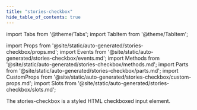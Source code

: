 ```yaml
---
title: "stories-checkbox"
hide_table_of_contents: true
---
```

import Tabs from '@theme/Tabs';
import TabItem from '@theme/TabItem';

import Props from '@site/static/auto-generated/stories-checkbox/props.md';
import Events from '@site/static/auto-generated/stories-checkbox/events.md';
import Methods from '@site/static/auto-generated/stories-checkbox/methods.md';
import Parts from '@site/static/auto-generated/stories-checkbox/parts.md';
import CustomProps from '@site/static/auto-generated/stories-checkbox/custom-props.md';
import Slots from '@site/static/auto-generated/stories-checkbox/slots.md';





The stories-checkbox is a styled HTML checkboxed input element.

  
<Props />
<Events />
<Methods />
<Parts />
<CustomProps />
<Slots />